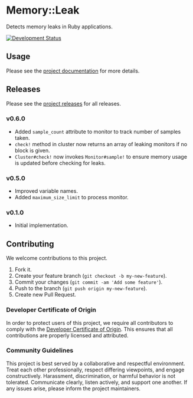 # Memory::Leak

Detects memory leaks in Ruby applications.

[![Development Status](https://github.com/socketry/memory-leak/workflows/Test/badge.svg)](https://github.com/socketry/memory-leak/actions?workflow=Test)

## Usage

Please see the [project documentation](https://socketry.github.io/memory-leak/) for more details.

## Releases

Please see the [project releases](https://socketry.github.io/memory-leak/releases/index) for all releases.

### v0.6.0

  - Added `sample_count` attribute to monitor to track number of samples taken.
  - `check!` method in cluster now returns an array of leaking monitors if no block is given.
  - `Cluster#check!` now invokes `Monitor#sample!` to ensure memory usage is updated before checking for leaks.

### v0.5.0

  - Improved variable names.
  - Added `maximum_size_limit` to process monitor.

### v0.1.0

  - Initial implementation.

## Contributing

We welcome contributions to this project.

1.  Fork it.
2.  Create your feature branch (`git checkout -b my-new-feature`).
3.  Commit your changes (`git commit -am 'Add some feature'`).
4.  Push to the branch (`git push origin my-new-feature`).
5.  Create new Pull Request.

### Developer Certificate of Origin

In order to protect users of this project, we require all contributors to comply with the [Developer Certificate of Origin](https://developercertificate.org/). This ensures that all contributions are properly licensed and attributed.

### Community Guidelines

This project is best served by a collaborative and respectful environment. Treat each other professionally, respect differing viewpoints, and engage constructively. Harassment, discrimination, or harmful behavior is not tolerated. Communicate clearly, listen actively, and support one another. If any issues arise, please inform the project maintainers.
